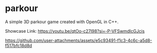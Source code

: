 # parkour

A simple 3D parkour game created with OpenGL in C++.

Showcase Link: https://youtu.be/qtOo-c27l98?si=-P-VFSwmdIcGJcis


https://github.com/user-attachments/assets/e5c93491-f1c3-4c6c-a5d8-f517bfc18d8d

